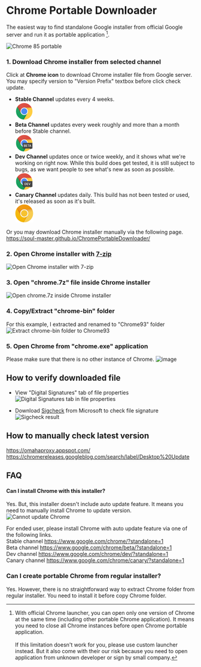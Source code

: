 # Chrome Portable Downloader
The easiest way to find standalone Google installer from official Google server and run it as portable application [^1].

![Chrome 85 portable](https://user-images.githubusercontent.com/442046/140638430-0373d689-f41c-4acc-bc98-16385a772517.png)

### 1. Download Chrome installer from selected channel
Click at **Chrome icon** to download Chrome installer file from Google server. You may specify version to "Version Prefix" textbox before click check update.

- <strong>Stable Channel</strong> updates every 4 weeks.<br/> 
<a href="https://soul-master.github.io/ChromePortableDownloader/?platform=win64&channel=stable"><img src="./images/chrome-logo.svg" width="48" height="48" alt="Chrome Stable Icon" /></a><br/> 
- <strong>Beta Channel</strong> updates every week roughly and more than a month before Stable channel.<br/>
<a href="https://soul-master.github.io/ChromePortableDownloader/?platform=win64&channel=beta"><img src="./images/chrome-beta-logo.svg" width="48" height="48" alt="Chrome Beta Icon" /></a><br/>     
- <strong>Dev Channel</strong> updates once or twice weekly, and it shows what we're working on right now. While this build does get tested, it is still subject to bugs, as we want people to see what's new as soon as possible.<br/>
<a href="https://soul-master.github.io/ChromePortableDownloader/?platform=win64&channel=dev"><img src="./images/chrome-dev-logo.svg" width="48" height="48" alt="Chrome Dev Icon" /></a><br/>
- <strong>Canary Channel</strong> updates daily. This build has not been tested or used, it's released as soon as it's built.<br/>
<a href="https://soul-master.github.io/ChromePortableDownloader/?platform=win64&channel=canary"><img src="./images/chrome-canary-logo.svg" width="48" height="48" alt="Chrome Canary Icon" /></a><br/>

Or you may download Chrome installer manually via the following page.<br/>
https://soul-master.github.io/ChromePortableDownloader/

### 2. Open Chrome installer with [7-zip](https://www.7-zip.org/)
![Open Chrome installer with 7-zip](https://user-images.githubusercontent.com/442046/140624508-f268599c-d27e-4e54-bb2e-a73a390e96e9.png)

### 3. Open "chrome.7z" file inside Chrome installer
![Open chrome.7z inside Chrome installer](https://user-images.githubusercontent.com/442046/140624630-213cb9fd-77ae-46ba-8642-3420244c31d5.png)

### 4. Copy/Extract "chrome-bin" folder
For this example, I extracted and renamed to "Chrome93" folder
![Extract chrome-bin folder to Chrome93](https://user-images.githubusercontent.com/442046/140624677-5f12f887-7ad6-4852-a62b-030f782ba798.png)

### 5. Open Chrome from "chrome.exe" application
Please make sure that there is no other instance of Chrome.
![image](https://user-images.githubusercontent.com/442046/140624743-8dba877c-3083-46ca-9efc-e9a1b45ceeea.png)

## How to verify downloaded file
- View "Digital Signatures" tab of file properties<br/>
![Digital Signatures tab in file properties](https://user-images.githubusercontent.com/442046/140624904-515b91e1-00d1-4a8a-8b35-84aba139ae0c.png)

- Download [Sigcheck](https://docs.microsoft.com/en-us/sysinternals/downloads/sigcheck) from Microsoft to check file signature<br/>
![Sigcheck result](https://user-images.githubusercontent.com/442046/140624949-a0e950ed-66d1-4861-babf-e349cf5635b4.png)

## How to manually check latest version
https://omahaproxy.appspot.com/<br/>
https://chromereleases.googleblog.com/search/label/Desktop%20Update

## FAQ

#### Can I install Chrome with this installer?
Yes. But, this installer doesn't include auto update feature. It means you need to manually install Chrome to update version.
![Cannot update Chrome](https://user-images.githubusercontent.com/442046/140638104-a7b151e8-fab6-44ab-99c5-09fc59c9bbdd.png)

For ended user, please install Chrome with auto update feature via one of the following links.<br/>
Stable channel https://www.google.com/chrome/?standalone=1<br/>
Beta channel https://www.google.com/chrome/beta/?standalone=1<br/>
Dev channel https://www.google.com/chrome/dev/?standalone=1<br/>
Canary channel https://www.google.com/chrome/canary/?standalone=1<br/>

### Can I create portable Chrome from regular installer?
Yes. However, there is no straightforward way to extract Chrome folder from regular installer. You need to install it before copy Chrome folder.

[^1]: With official Chrome launcher, you can open only one version of Chrome at the same time (including other portable Chrome application). It means you need to close all Chrome instances before open Chrome portable application.<br/><br/>
If this limitation doesn't work for you, please use custom launcher instead. But it also come with their our risk because you need to open application from unknown developer or sign by small company.
